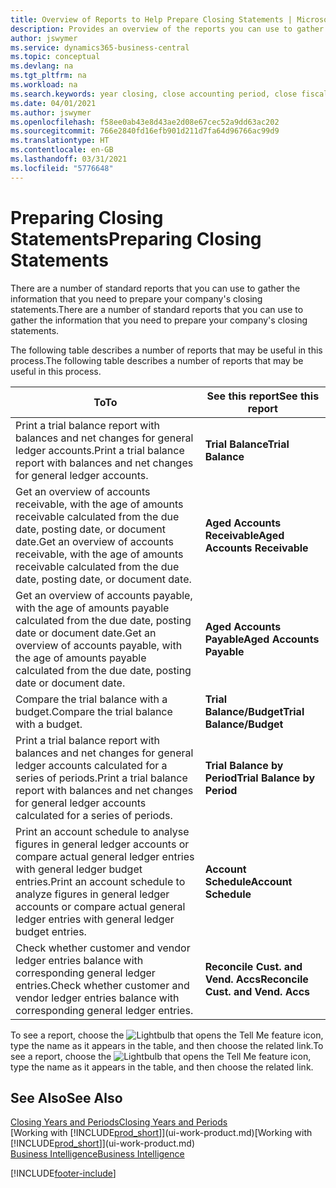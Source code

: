 ```yaml
---
title: Overview of Reports to Help Prepare Closing Statements | Microsoft Docs
description: Provides an overview of the reports you can use to gather information to prepare your company's closing statements when closing the fiscal year.
author: jswymer
ms.service: dynamics365-business-central
ms.topic: conceptual
ms.devlang: na
ms.tgt_pltfrm: na
ms.workload: na
ms.search.keywords: year closing, close accounting period, close fiscal year, aging, creditor payments, vendor payments, assets, liabilities, equity, analysis, reporting, financial report, business intelligence, BI, Power Bi, KPI
ms.date: 04/01/2021
ms.author: jswymer
ms.openlocfilehash: f58ee0ab43e8d43ae2d08e67cec52a9dd63ac202
ms.sourcegitcommit: 766e2840fd16efb901d211d7fa64d96766ac99d9
ms.translationtype: HT
ms.contentlocale: en-GB
ms.lasthandoff: 03/31/2021
ms.locfileid: "5776648"
---
```

# <a name="preparing-closing-statements"></a><span data-ttu-id="228fe-103">Preparing Closing Statements</span><span class="sxs-lookup"><span data-stu-id="228fe-103">Preparing Closing Statements</span></span>
<span data-ttu-id="228fe-104">There are a number of standard reports that you can use to gather the information that you need to prepare your company's closing statements.</span><span class="sxs-lookup"><span data-stu-id="228fe-104">There are a number of standard reports that you can use to gather the information that you need to prepare your company's closing statements.</span></span>

<span data-ttu-id="228fe-105">The following table describes a number of reports that may be useful in this process.</span><span class="sxs-lookup"><span data-stu-id="228fe-105">The following table describes a number of reports that may be useful in this process.</span></span>  

| <span data-ttu-id="228fe-106">To</span><span class="sxs-lookup"><span data-stu-id="228fe-106">To</span></span> | <span data-ttu-id="228fe-107">See this report</span><span class="sxs-lookup"><span data-stu-id="228fe-107">See this report</span></span> |
| --- | --- |
| <span data-ttu-id="228fe-108">Print a trial balance report with balances and net changes for general ledger accounts.</span><span class="sxs-lookup"><span data-stu-id="228fe-108">Print a trial balance report with balances and net changes for general ledger accounts.</span></span> |<span data-ttu-id="228fe-109">**Trial Balance**</span><span class="sxs-lookup"><span data-stu-id="228fe-109">**Trial Balance**</span></span> |
| <span data-ttu-id="228fe-110">Get an overview of accounts receivable, with the age of amounts receivable calculated from the due date, posting date, or document date.</span><span class="sxs-lookup"><span data-stu-id="228fe-110">Get an overview of accounts receivable, with the age of amounts receivable calculated from the due date, posting date, or document date.</span></span> |<span data-ttu-id="228fe-111">**Aged Accounts Receivable**</span><span class="sxs-lookup"><span data-stu-id="228fe-111">**Aged Accounts Receivable**</span></span> |
| <span data-ttu-id="228fe-112">Get an overview of accounts payable, with the age of amounts payable calculated from the due date, posting date or document date.</span><span class="sxs-lookup"><span data-stu-id="228fe-112">Get an overview of accounts payable, with the age of amounts payable calculated from the due date, posting date or document date.</span></span> |<span data-ttu-id="228fe-113">**Aged Accounts Payable**</span><span class="sxs-lookup"><span data-stu-id="228fe-113">**Aged Accounts Payable**</span></span> |
| <span data-ttu-id="228fe-114">Compare the trial balance with a budget.</span><span class="sxs-lookup"><span data-stu-id="228fe-114">Compare the trial balance with a budget.</span></span> |<span data-ttu-id="228fe-115">**Trial Balance/Budget**</span><span class="sxs-lookup"><span data-stu-id="228fe-115">**Trial Balance/Budget**</span></span> |
| <span data-ttu-id="228fe-116">Print a trial balance report with balances and net changes for general ledger accounts calculated for a series of periods.</span><span class="sxs-lookup"><span data-stu-id="228fe-116">Print a trial balance report with balances and net changes for general ledger accounts calculated for a series of periods.</span></span> |<span data-ttu-id="228fe-117">**Trial Balance by Period**</span><span class="sxs-lookup"><span data-stu-id="228fe-117">**Trial Balance by Period**</span></span> |
| <span data-ttu-id="228fe-118">Print an account schedule to analyse figures in general ledger accounts or compare actual general ledger entries with general ledger budget entries.</span><span class="sxs-lookup"><span data-stu-id="228fe-118">Print an account schedule to analyze figures in general ledger accounts or compare actual general ledger entries with general ledger budget entries.</span></span> |<span data-ttu-id="228fe-119">**Account Schedule**</span><span class="sxs-lookup"><span data-stu-id="228fe-119">**Account Schedule**</span></span> |
| <span data-ttu-id="228fe-120">Check whether customer and vendor ledger entries balance with corresponding general ledger entries.</span><span class="sxs-lookup"><span data-stu-id="228fe-120">Check whether customer and vendor ledger entries balance with corresponding general ledger entries.</span></span> |<span data-ttu-id="228fe-121">**Reconcile Cust. and Vend. Accs**</span><span class="sxs-lookup"><span data-stu-id="228fe-121">**Reconcile Cust. and Vend. Accs**</span></span> |

<span data-ttu-id="228fe-122">To see a report, choose the ![Lightbulb that opens the Tell Me feature](media/ui-search/search_small.png "Tell me what you want to do") icon, type the name as it appears in the table, and then choose the related link.</span><span class="sxs-lookup"><span data-stu-id="228fe-122">To see a report, choose the ![Lightbulb that opens the Tell Me feature](media/ui-search/search_small.png "Tell me what you want to do") icon, type the name as it appears in the table, and then choose the related link.</span></span>

## <a name="see-also"></a><span data-ttu-id="228fe-123">See Also</span><span class="sxs-lookup"><span data-stu-id="228fe-123">See Also</span></span>
[<span data-ttu-id="228fe-124">Closing Years and Periods</span><span class="sxs-lookup"><span data-stu-id="228fe-124">Closing Years and Periods</span></span>](year-close-years-periods.md)  
<span data-ttu-id="228fe-125">[Working with [!INCLUDE[prod_short](includes/prod_short.md)]](ui-work-product.md)</span><span class="sxs-lookup"><span data-stu-id="228fe-125">[Working with [!INCLUDE[prod_short](includes/prod_short.md)]](ui-work-product.md)</span></span>  
[<span data-ttu-id="228fe-126">Business Intelligence</span><span class="sxs-lookup"><span data-stu-id="228fe-126">Business Intelligence</span></span>](bi.md)


[!INCLUDE[footer-include](includes/footer-banner.md)]
